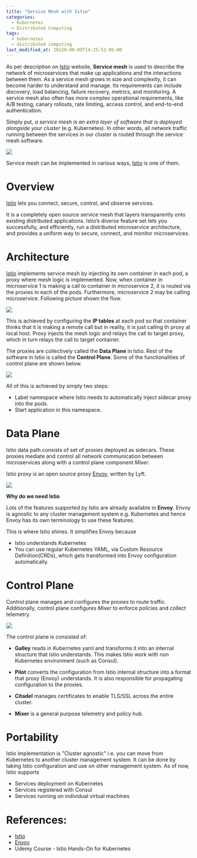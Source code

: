 ```yaml
---
title: "Service Mesh with Istio"
categories:
  - Kubernetes
  - Distributed Computing
tags:
  - kubernetes
  - distributed computing
last_modified_at: 20120-08-09T14:25:52-05:00
---
```


As per description on [Istio](https://istio.io/) website, **Service mesh** is used to describe the network of microservices that make up applications and the interactions between them. As a service mesh grows in size and complexity, it can become harder to understand and manage. Its requirements can include discovery, load balancing, failure recovery, metrics, and monitoring. A service mesh also often has more complex operational requirements, like A/B testing, canary rollouts, rate limiting, access control, and end-to-end authentication.

Simply put, *a service mesh is an extra layer of software that is deployed alongside your cluster* (e.g. Kubernetes). In other words, all network traffic running between the services in our cluster is routed through the service mesh software.

<img src="https://manoj-gupta.github.io/images/ServiceMeshOverview.png">

Service mesh can be implemented in various ways, [Istio](https://istio.io/) is one of them.

# Overview

[Istio](https://istio.io/) lets you connect, secure, control, and observe services. 

It is a completely open source service mesh that layers transparently onto existing distributed applications.  Istio’s diverse feature set lets you successfully, and efficiently, run a distributed microservice architecture, and provides a uniform way to secure, connect, and monitor microservices.

# Architecture

[Istio](https://istio.io/) implements service mesh by injecting its own container in each pod, a proxy where mesh logic is implemented. Now, when container in microservice 1 is making a call to container in microservice 2, it is routed via the proxies in each of the pods. Furthermore, microservice 2 may be calling microservice. Following picture shown the flow. 

<img src="https://manoj-gupta.github.io/images/ServiceMeshWithIstio.png">

This is achieved by configuring the **IP tables** at each pod so that container thinks that it is making a remote call but in reality, it is just calling th proxy at local host. Proxy injects the mesh logic and relays the call to target proxy, which in turn relays the call to target container.

The proxies are collectively called the **Data Plane** in Istio. Rest of the software in Istio is called the **Control Plane**. Some of the functionalities of control plane are shown below.

<img src="https://manoj-gupta.github.io/images/IstioControlDataPlane.png">

All of this is achieved by simply two steps:
* Label namespace where Istio needs to automatically inject sidecar proxy into the pods.
* Start application in this namespace.

# Data Plane

Istio data path consists of set of proxies deployed as sidecars. These proxies mediate and control all network communication between microservices along with a control plane component *Mixer*.

Istio proxy is an open source proxy [Envoy](https://www.envoyproxy.io), written by Lyft. 

<img src="https://manoj-gupta.github.io/images/IstioDataPlane.png">

__Why do we need Istio__

Lots of the features supported by Istio are already available in **Envoy**. Envoy is agnostic to any cluster management system e.g. Kubernetes and hence Envoy has its own terminology to use these features. 

This is where Istio shines. It simplifies Envoy because
* Istio understands Kubernetes
* You can use regular Kubernetes YAML, via Custom Resource Definition(CRDs), which gets transformed into Envoy configuration automatically.

# Control Plane

Control plane manages and configures the proxies to route traffic. Additionally, control plane configures *Mixer* to enforce policies and collect telemetry.

<img src="https://manoj-gupta.github.io/images/IstioControlDataPlane.png">

The control plane is consisted of:

* **Galley** reads in Kubernetes yaml and transforms it into an internal structure that Istio understands. This makes Istio work with non Kubernetes environment (such as Consul).

* **Pilot** converts the configuration from Istio internal structure into a format that proxy (Envoy) understands. It is also responsible for propagating configuration to the proxies.

* **Citadel** manages certificates to enable TLS/SSL across the entire cluster.

* **Mixer** is a general purpose telemetry and policy hub.

# Portability

Istio implementation is "Cluster agnostic" i.e. you can move from Kubernetes to another cluster management system. It can be done by taking Istio configuration and use on other management system. As of now, Istio supports

* Services deployment on Kubernetes
* Services registered with Consul
* Services running on individual virtual machines

# References:

* [Istio](https://istio.io/)
* [Envoy](https://www.envoyproxy.io)
* Udemy Course - Istio Hands-On for Kubernetes